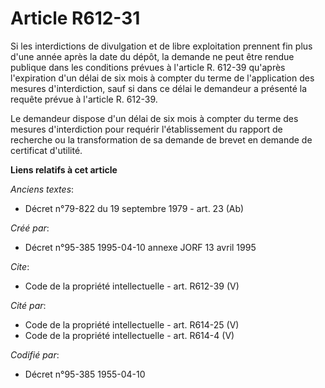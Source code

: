 # Article R612-31

Si les interdictions de divulgation et de libre exploitation prennent fin plus d'une année après la date du dépôt, la demande
ne peut être rendue publique dans les conditions prévues à l'article R. 612-39 qu'après l'expiration d'un délai de six mois à
compter du terme de l'application des mesures d'interdiction, sauf si dans ce délai le demandeur a présenté la requête prévue
à l'article R. 612-39. 

Le demandeur dispose d'un délai de six mois à compter du terme des mesures d'interdiction pour requérir l'établissement du
rapport de recherche ou la transformation de sa demande de brevet en demande de certificat d'utilité.

**Liens relatifs à cet article**

_Anciens textes_:

  - Décret n°79-822 du 19 septembre 1979 - art. 23 (Ab)

_Créé par_:

  - Décret n°95-385 1995-04-10 annexe JORF 13 avril 1995

_Cite_:

  - Code de la propriété intellectuelle - art. R612-39 (V)

_Cité par_:

  - Code de la propriété intellectuelle - art. R614-25 (V)
  - Code de la propriété intellectuelle - art. R614-4 (V)

_Codifié par_:

  - Décret n°95-385 1955-04-10
